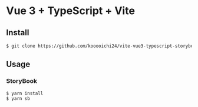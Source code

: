 # Vue 3 + TypeScript + Vite

## Install

```sh
$ git clone https://github.com/kooooichi24/vite-vue3-typescript-storybook.git
```

## Usage

### StoryBook

```sh
$ yarn install
$ yarn sb
```
